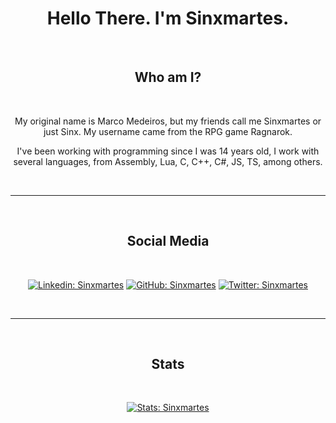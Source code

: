 <center> 

# Hello There. I'm Sinxmartes.

<br />

## Who am I?

<br />

My original name is Marco Medeiros, but my friends call me Sinxmartes or just Sinx.
My username came from the RPG game Ragnarok.

I've been working with programming since I was 14 years old, I work with several languages, from Assembly, Lua, C, C++, C#, JS, TS, among others.

<br />

___

<br />

## Social Media

<br />

[![Linkedin: Sinxmartes](https://img.shields.io/badge/Sinxmartes-blue?style=flat-square&logo=Linkedin&logoColor=white&link=https://www.linkedin.com/in/medeirosmarco/)](https://www.linkedin.com/in/medeirosmarco/)
[![GitHub: Sinxmartes](https://img.shields.io/badge/Sinxmartes-gray?style=flat-square&logo=Github&logoColor=white&link=https://github.com/sinxmartes)](https://github.com/sinxmartes)
[![Twitter: Sinxmartes](https://img.shields.io/badge/Sinxmartes-white?style=flat-square&logo=Twitter&logoColor=blue&link=https://twitter.com/sinxmartes)](https://twitter.com/sinxmartes)

<br />

___

<br />

## Stats

<br />

[![Stats: Sinxmartes](https://github-readme-stats.vercel.app/api?username=sinxmartes&show_icons=true&theme=dracula)](https://github-readme-stats.vercel.app/api?username=sinxmartes&show_icons=true&theme=dracula)

</center>
